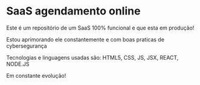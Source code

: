 # SaaS agendamento online

Este é um repositório de um SaaS 100% funcional e que esta em produção!

Estou aprimorando ele constantemente e com boas praticas de cybersegurança

Tecnologias e linguagens usadas são: HTML5, CSS, JS, JSX, REACT, NODE.JS

Em constante evolução!
